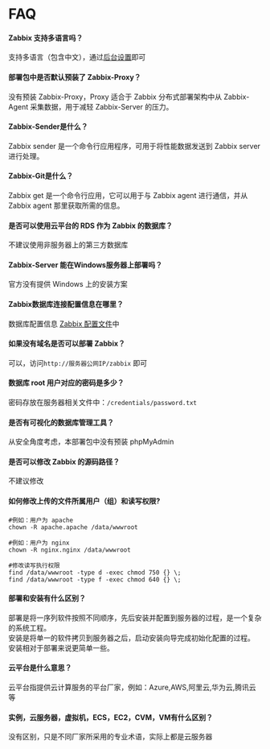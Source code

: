 # FAQ

#### Zabbix 支持多语言吗？

支持多语言（包含中文），通过[后台设置](/zh/solution-more.html#zabbix-语言包)即可

#### 部署包中是否默认预装了 Zabbix-Proxy？

没有预装 Zabbix-Proxy，Proxy 适合于 Zabbix 分布式部署架构中从 Zabbix-Agent 采集数据，用于减轻 Zabbix-Server 的压力。

#### Zabbix-Sender是什么？

Zabbix sender 是一个命令行应用程序，可用于将性能数据发送到 Zabbix server 进行处理。

#### Zabbix-Git是什么？

Zabbix get 是一个命令行应用，它可以用于与 Zabbix agent 进行通信，并从 Zabbix agent 那里获取所需的信息。

#### 是否可以使用云平台的 RDS 作为 Zabbix 的数据库？

不建议使用非服务器上的第三方数据库

#### Zabbix-Server 能在Windows服务器上部署吗？

官方没有提供 Windows 上的安装方案

#### Zabbix数据库连接配置信息在哪里？

数据库配置信息 [Zabbix 配置文件](/zh/stack-components.html#zabbix)中

#### 如果没有域名是否可以部署 Zabbix？

可以，访问`http://服务器公网IP/zabbix` 即可

#### 数据库 root 用户对应的密码是多少？

密码存放在服务器相关文件中：`/credentials/password.txt`

#### 是否有可视化的数据库管理工具？

从安全角度考虑，本部署包中没有预装 phpMyAdmin

#### 是否可以修改 Zabbix 的源码路径？

不建议修改

#### 如何修改上传的文件所属用户（组）和读写权限?

```shell
#例如：用户为 apache
chown -R apache.apache /data/wwwroot

#例如：用户为 nginx
chown -R nginx.nginx /data/wwwroot

#修改读写执行权限
find /data/wwwroot -type d -exec chmod 750 {} \;
find /data/wwwroot -type f -exec chmod 640 {} \;
```
#### 部署和安装有什么区别？

部署是将一序列软件按照不同顺序，先后安装并配置到服务器的过程，是一个复杂的系统工程。  
安装是将单一的软件拷贝到服务器之后，启动安装向导完成初始化配置的过程。  
安装相对于部署来说更简单一些。 

#### 云平台是什么意思？

云平台指提供云计算服务的平台厂家，例如：Azure,AWS,阿里云,华为云,腾讯云等

#### 实例，云服务器，虚拟机，ECS，EC2，CVM，VM有什么区别？

没有区别，只是不同厂家所采用的专业术语，实际上都是云服务器
